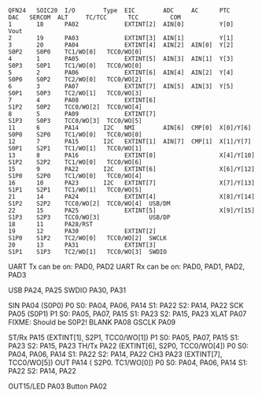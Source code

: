 
    QFN24   SOIC20  I/O        Type  EIC        ADC     AC      PTC        DAC   SERCOM  ALT     TC/TCC      TCC         COM
    1       18      PA02             EXTINT[2]  AIN[0]          Y[0]       Vout
    2       19      PA03             EXTINT[3]  AIN[1]          Y[1]
    3       20      PA04             EXTINT[4]  AIN[2]  AIN[0]  Y[2]             S0P2    S0P0    TC1/WO[0]   TCC0/WO[0]
    4       1       PA05             EXTINT[5]  AIN[3]  AIN[1]  Y[3]             S0P3    S0P1    TC1/WO[0]   TCC0/WO[0]
    5       2       PA06             EXTINT[6]  AIN[4]  AIN[2]  Y[4]             S0P0    S0P2    TC2/WO[0]   TCC0/WO[2]
    6       3       PA07             EXTINT[7]  AIN[5]  AIN[3]  Y[5]             S0P1    S0P3    TC2/WO[1]   TCC0/WO[3]
    7       4       PA08             EXTINT[6]                                   S1P2    S0P2    TCC0/WO[2]  TCC0/WO[4]
    8       5       PA09             EXTINT[7]                                   S1P3    S0P3    TCC0/WO[3]  TCC0/WO[5]
    11      6       PA14       I2C   NMI        AIN[6]  CMP[0]  X[0]/Y[6]        S0P0    S2P0    TC1/WO[0]   TCC0/WO[0]
    12      7       PA15       I2C   EXTINT[1]  AIN[7]  CMP[1]  X[1]/Y[7]        S0P1    S2P1    TC1/WO[1]   TCC0/WO[1]
    13      8       PA16             EXTINT[0]                  X[4]/Y[10]       S1P2    S2P2    TC1/WO[0]   TCC0/WO[6]
    15      9       PA22       I2C   EXTINT[6]                  X[6]/Y[12]       S1P0    S2P0    TC1/WO[0]   TCC0/WO[4]
    16      10      PA23       I2C   EXTINT[7]                  X[7]/Y[13]       S1P1    S2P1    TC1/WO[1]   TCC0/WO[5]
    21      14      PA24             EXTINT[4]                  X[8]/Y[14]       S1P2    S2P2    TCC0/WO[2]  TCC0/WO[4]  USB/DM
    22      15      PA25             EXTINT[5]                  X[9]/Y[15]       S1P3    S2P3    TCC0/WO[3]              USB/DP
    18      11      PA28/RST
    19      12      PA30             EXTINT[2]                                   S1P0    S1P2    TC2/WO[0]   TCC0/WO[2]  SWCLK
    20      13      PA31             EXTINT[3]                                   S1P1    S1P3    TC2/WO[1]   TCC0/WO[3]  SWDIO


UART Tx can be on:      PAD0, PAD2
UART Rx can be on:      PAD0, PAD1, PAD2, PAD3


USB             PA24, PA25
SWDIO           PA30, PA31

SIN             PA04 (S0P0)                             P0    S0: PA04, PA06, PA14    S1: PA22           S2: PA14, PA22
SCK             PA05 (S0P1)                             P1    S0: PA05, PA07, PA15    S1: PA23           S2: PA15, PA23
XLAT            PA07   FIXME: Should be S0P2!
BLANK           PA08
GSCLK           PA09

ST/Rx           PA15 (EXTINT[1]¸ S2P1, TCC0/WO[1])      P1    S0: PA05, PA07, PA15    S1: PA23           S2: PA15, PA23
TH/Tx           PA22 (EXTINT[6], S2P0, TCC0/WO[4])      P0    S0: PA04, PA06, PA14    S1: PA22           S2: PA14, PA22
CH3             PA23 (EXTINT[7],       TCC0/WO[5])
OUT             PA14 (           S2P0. TC1/WO[0])       P0    S0: PA04, PA06, PA14    S1: PA22           S2: PA14, PA22

OUT15/LED       PA03
Button          PA02